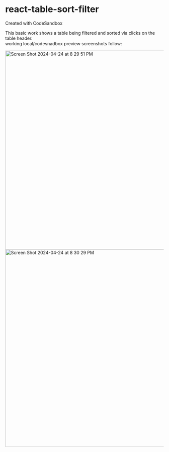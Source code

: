 # react-table-sort-filter
Created with CodeSandbox

This basic work shows a table being filtered and sorted via clicks on the table header.  
working local/codesnadbox preview screenshots follow:  

<img width="632" alt="Screen Shot 2024-04-24 at 8 29 51 PM" src="https://github.com/bganguly/react-table-sort-filter/assets/627740/6f303394-328e-4cc2-80f5-d4ed51f79ab8">
<img width="629" alt="Screen Shot 2024-04-24 at 8 30 29 PM" src="https://github.com/bganguly/react-table-sort-filter/assets/627740/eef9e60e-11d8-4e9d-88d9-5ed484f1cd05">
